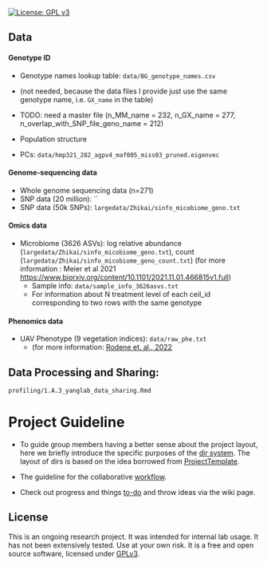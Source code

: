 [![License: GPL v3](https://img.shields.io/badge/License-GPL%20v3-blue.svg)](http://www.gnu.org/licenses/gpl-3.0)


## Data

#### Genotype ID
- Genotype names lookup table: `data/BG_genotype_names.csv` 
 - (not needed, because the data files I provide just use the same genotype name, i.e. `GX_name` in the table)
 - TODO: need a master file (n_MM_name = 232, n_GX_name = 277, n_overlap_with_SNP_file_geno_name = 212)
 
 - Population structure
  - PCs: `data/hmp321_282_agpv4_maf005_miss03_pruned.eigenvec`

#### Genome-sequencing data
- Whole genome sequencing data (n=271)
- SNP data (20 million): ``
- SNP data (50k SNPs): `largedata/Zhikai/sinfo_micobiome_geno.txt`


#### Omics data
- Microbiome (3626 ASVs): log relative abundance (`largedata/Zhikai/sinfo_micobiome_geno.txt`), count (`largedata/Zhikai/sinfo_micobiome_geno_count.txt`) (for more information : Meier et al 2021 https://www.biorxiv.org/content/10.1101/2021.11.01.466815v1.full)
  - Sample info: `data/sample_info_3626asvs.txt` 
  - For information about N treatment level of each ceil_id corresponding to two rows with the same genotype


#### Phenomics data
- UAV Phenotype (9 vegetation indices): `data/raw_phe.txt`  
  - (for more information: [Rodene et. al., 2022](https://acsess.onlinelibrary.wiley.com/doi/full/10.1002/ppj2.20030)


## Data Processing and Sharing:

`profiling/1.A.3_yanglab_data_sharing.Rmd`


# Project Guideline

- To guide group members having a better sense about the project layout, here we briefly introduce the specific purposes of the [dir system](https://jyanglab.github.io/2017-01-07-project/). The layout of dirs is based on the idea borrowed from [ProjectTemplate](http://projecttemplate.net/architecture.html).

- The guideline for the collaborative [workflow](https://jyanglab.github.io/2017-01-10-project-using-github/).

- Check out progress and things [to-do](TODO.md) and throw ideas via the wiki page.


## License
This is an ongoing research project. It was intended for internal lab usage. It has not been extensively tested. Use at your own risk.
It is a free and open source software, licensed under [GPLv3](LICENSE).
